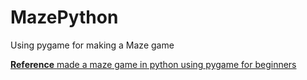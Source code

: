 # MazePython
Using pygame for making a Maze game 

<u> **Reference** </u>
<a href="https://www.youtube.com/watch?v=XkSFveHx18g&list=WL&index=51" target = "_blank" rel="noopener noreferrer" >made a maze game in python using pygame for beginners</a>